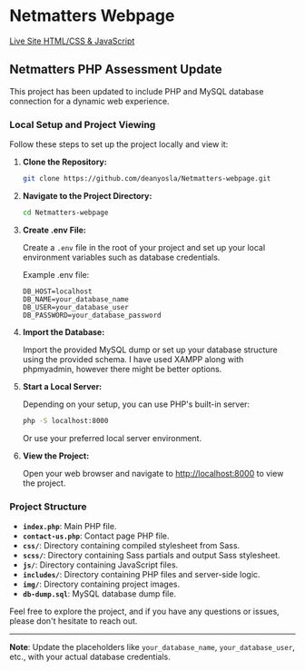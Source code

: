 # Netmatters Webpage

[Live Site HTML/CSS & JavaScript](https://deanyosla.github.io/Netmatters-webpage/)

## Netmatters PHP Assessment Update

This project has been updated to include PHP and MySQL database connection for a dynamic web experience.

### Local Setup and Project Viewing

Follow these steps to set up the project locally and view it:

1. **Clone the Repository:**

    ```bash
    git clone https://github.com/deanyosla/Netmatters-webpage.git
    ```

2. **Navigate to the Project Directory:**

    ```bash
    cd Netmatters-webpage
    ```

3. **Create .env File:**

    Create a `.env` file in the root of your project and set up your local environment variables such as database credentials.

    Example .env file:

    ```env
    DB_HOST=localhost
    DB_NAME=your_database_name
    DB_USER=your_database_user
    DB_PASSWORD=your_database_password
    ```

4. **Import the Database:**

    Import the provided MySQL dump or set up your database structure using the provided schema.
    I have used XAMPP along with phpmyadmin, however there might be better options. 

5. **Start a Local Server:**

    Depending on your setup, you can use PHP's built-in server:

    ```bash
    php -S localhost:8000
    ```

    Or use your preferred local server environment.

6. **View the Project:**

    Open your web browser and navigate to [http://localhost:8000](http://localhost:8000) to view the project.

### Project Structure

- **`index.php`**: Main PHP file.
- **`contact-us.php`**: Contact page PHP file.
- **`css/`**: Directory containing compiled stylesheet from Sass.
- **`scss/`**: Directory containing Sass partials and output Sass stylesheet. 
- **`js/`**: Directory containing JavaScript files.
- **`includes/`**: Directory containing PHP files and server-side logic.
- **`img/`**: Directory containing project images.
- **`db-dump.sql`**: MySQL database dump file.

Feel free to explore the project, and if you have any questions or issues, please don't hesitate to reach out.

---

**Note**: Update the placeholders like `your_database_name`, `your_database_user`, etc., with your actual database credentials.



